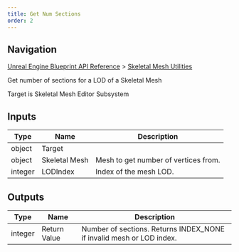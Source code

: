 ```yaml
---
title: Get Num Sections
order: 2
---
```

## Navigation

[Unreal Engine Blueprint API Reference](https://dev.epicgames.com/documentation/en-us/unreal-engine/BlueprintAPI) > [Skeletal Mesh Utilities](https://dev.epicgames.com/documentation/en-us/unreal-engine/BlueprintAPI/SkeletalMeshUtilities)

Get number of sections for a LOD of a Skeletal Mesh

Target is Skeletal Mesh Editor Subsystem

## Inputs

| Type | Name | Description |
| --- | --- | --- |
| object | Target |  |
| object | Skeletal Mesh | Mesh to get number of vertices from. |
| integer | LODIndex | Index of the mesh LOD. |

## Outputs

| Type | Name | Description |
| --- | --- | --- |
| integer | Return Value | Number of sections. Returns INDEX_NONE if invalid mesh or LOD index. |
